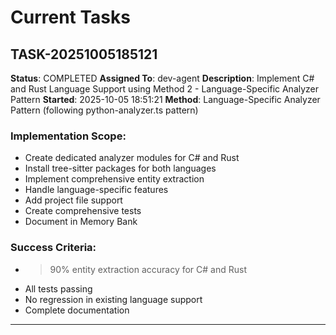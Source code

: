 # Current Tasks

## TASK-20251005185121
**Status**: COMPLETED
**Assigned To**: dev-agent
**Description**: Implement C# and Rust Language Support using Method 2 - Language-Specific Analyzer Pattern
**Started**: 2025-10-05 18:51:21
**Method**: Language-Specific Analyzer Pattern (following python-analyzer.ts pattern)

### Implementation Scope:
- Create dedicated analyzer modules for C# and Rust
- Install tree-sitter packages for both languages
- Implement comprehensive entity extraction
- Handle language-specific features
- Add project file support
- Create comprehensive tests
- Document in Memory Bank

### Success Criteria:
- >90% entity extraction accuracy for C# and Rust
- All tests passing
- No regression in existing language support
- Complete documentation

---

